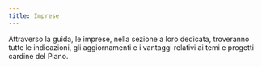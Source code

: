 ```yaml
---
title: Imprese
---
```


Attraverso la guida, le imprese, nella sezione a loro dedicata, troveranno tutte
le indicazioni, gli aggiornamenti e i vantaggi relativi ai temi e progetti
cardine del Piano.

